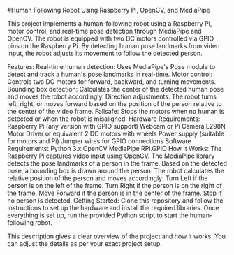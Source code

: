 #Human Following Robot Using Raspberry Pi, OpenCV, and MediaPipe

This project implements a human-following robot using a Raspberry Pi, motor control, and real-time pose detection through MediaPipe and OpenCV. The robot is equipped with two DC motors controlled via GPIO pins on the Raspberry Pi. By detecting human pose landmarks from video input, the robot adjusts its movement to follow the detected person.

Features:
Real-time human detection: Uses MediaPipe's Pose module to detect and track a human's pose landmarks in real-time.
Motor control: Controls two DC motors for forward, backward, and turning movements.
Bounding box detection: Calculates the center of the detected human pose and moves the robot accordingly.
Direction adjustments: The robot turns left, right, or moves forward based on the position of the person relative to the center of the video frame.
Failsafe: Stops the motors when no human is detected or when the robot is misaligned.
Hardware Requirements:
Raspberry Pi (any version with GPIO support)
Webcam or Pi Camera
L298N Motor Driver or equivalent
2 DC motors with wheels
Power supply (suitable for motors and Pi)
Jumper wires for GPIO connections
Software Requirements:
Python 3.x
OpenCV
MediaPipe
RPi.GPIO
How It Works:
The Raspberry Pi captures video input using OpenCV.
The MediaPipe library detects the pose landmarks of a person in the frame.
Based on the detected pose, a bounding box is drawn around the person.
The robot calculates the relative position of the person and moves accordingly:
Turn Left if the person is on the left of the frame.
Turn Right if the person is on the right of the frame.
Move Forward if the person is in the center of the frame.
Stop if no person is detected.
Getting Started:
Clone this repository and follow the instructions to set up the hardware and install the required libraries. Once everything is set up, run the provided Python script to start the human-following robot.

This description gives a clear overview of the project and how it works. You can adjust the details as per your exact project setup.
